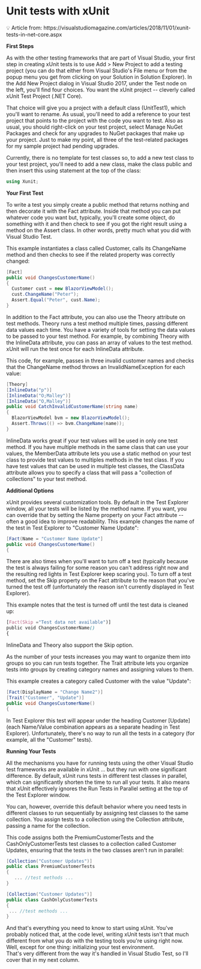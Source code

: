 # Unit tests with xUnit

<aside>
💡 Article from: https://visualstudiomagazine.com/articles/2018/11/01/xunit-tests-in-net-core.aspx

</aside>

**First Steps**

As with the other testing frameworks that are part of Visual Studio, your first step in creating xUnit tests is to use Add > New Project to add a testing project (you can do that either from Visual Studio's File menu or from the popup menu you get from clicking on your Solution in Solution Explorer). In the Add New Project dialog in Visual Studio 2017, under the Test node on the left, you'll find four choices. You want the xUnit project -- cleverly called xUnit Test Project (.NET Core).

That choice will give you a project with a default class (UnitTest1), which you'll want to rename. As usual, you'll need to add a reference to your test project that points to the project with the code you want to test. Also as usual, you should right-click on your test project, select Manage NuGet Packages and check for any upgrades to NuGet packages that make up your project. Just to make my point, all three of the test-related packages for my sample project had pending upgrades.

Currently, there is no template for test classes so, to add a new test class to your test project, you'll need to add a new class, make the class public and then insert this using statement at the top of the class:

```csharp
using Xunit;
```

**Your First Test**

To write a test you simply create a public method that returns nothing and then decorate it with the Fact attribute. Inside that method you can put whatever code you want but, typically, you'll create some object, do something with it and then check to see if you got the right result using a method on the Assert class. In other words, pretty much what you did with Visual Studio Test.

This example instantiates a class called Customer, calls its ChangeName method and then checks to see if the related property was correctly changed:

```csharp
[Fact]
public void ChangesCustomerName()
{
  Customer cust = new BlazorViewModel();
  cust.ChangeName("Peter");
  Assert.Equal("Peter", cust.Name);
}

```

In addition to the Fact attribute, you can also use the Theory attribute on test methods. Theory runs a test method multiple times, passing different data values each time. You have a variety of tools for setting the data values to be passed to your test method. For example, by combining Theory with the InlineData attribute, you can pass an array of values to the test method. xUnit will run the test once for each InlineData attribute.

This code, for example, passes in three invalid customer names and checks that the ChangeName method throws an InvalidNameException for each value:

```csharp
[Theory]
[InlineData("p")]
[InlineData("O;Malley")]
[InlineData("O,Malley")]
public void CatchInvalidCustomerName(string name)
{
  BlazorViewModel bvm = new BlazorViewModel();
  Assert.Throws(() => bvm.ChangeName(name));
}

```

InlineData works great if your test values will be used in only one test method. If you have multiple methods in the same class that can use your values, the MemberData attribute lets you use a static method on your test class to provide test values to multiples methods in the test class. If you have test values that can be used in multiple test classes, the ClassData attribute allows you to specify a class that will pass a "collection of collections" to your test method.

**Additional Options**

xUnit provides several customization tools. By default in the Test Explorer window, all your tests will be listed by the method name. If you want, you can override that by setting the Name property on your Fact attribute -- often a good idea to improve readability. This example changes the name of the test in Test Explorer to "Customer Name Update":

```csharp
[Fact(Name = "Customer Name Update"]
public void ChangesCustomerName()
{

```

There are also times when you'll want to turn off a test (typically because the test is always failing for some reason you can't address right now and the resulting red lights in Test Explorer keep scaring you). To turn off a test method, set the Skip property on the Fact attribute to the reason that you've turned the test off (unfortunately the reason isn't currently displayed in Test Explorer).

This example notes that the test is turned off until the test data is cleaned up:

```css
[Fact(Skip ="Test data not available")]
public void ChangesCustomerName()
{
```

InlineData and Theory also support the Skip option.

As the number of your tests increases you may want to organize them into groups so you can run tests together. The Trait attribute lets you organize tests into groups by creating category names and assigning values to them.

This example creates a category called Customer with the value "Update":

```csharp
[Fact(DisplayName = "Change Name2")]
[Trait("Customer", "Update")]
public void ChangesCustomerName()
{
```

In Test Explorer this test will appear under the heading Customer [Update] (each Name/Value combination appears as a separate heading in Test Explorer). Unfortunately, there's no way to run all the tests in a category (for example, all the "Customer" tests).

**Running Your Tests**

All the mechanisms you have for running tests using the other Visual Studio test frameworks are available in xUnit ... but they run with one significant difference. By default, xUnit runs tests in different test classes in parallel, which can significantly shorten the time to run all your tests. It also means that xUnit effectively ignores the Run Tests in Parallel setting at the top of the Test Explorer window.

You can, however, override this default behavior where you need tests in different classes to run sequentially by assigning test classes to the same collection. You assign tests to a collection using the Collection attribute, passing a name for the collection.

This code assigns both the PremiumCustomerTests and the CashOnlyCustomerTests test classes to a collection called Customer Updates, ensuring that the tests in the two classes aren't run in parallel:

```csharp
[Collection("Customer Updates")]
public class PremiumCustomerTests
{
   ... //test methods ... 
}

```

```csharp
[Collection("Customer Updates")]
public class CashOnlyCustomerTests
{
 ... //test methods ... 
}

```

And that's everything you need to know to start using xUnit. You've probably noticed that, at the code level, writing xUnit tests isn't that much different from what you do with the testing tools you're using right now. Well, except for one thing: initializing your test environment. That's very different from the way it's handled in Visual Studio Test, so I'll cover that in my next column.